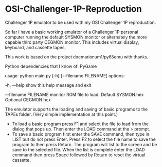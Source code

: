 # OSI-Challenger-1P-Reproduction
Challenger 1P emulator to be used with my OSI Challenger 1P reproduction.

So far I have a basic working emulator of a Challenger 1P personal computer running the default SYSMON monitor or alternately the more capable third party CEGMON monitor. This includes virtual display, keyboard, and cassette tapes.

This work is based on the project docmarionum1/py65emu with thanks.

Python dependencies that I know of: PyGame

usage: python main.py [-h] [--filename FILENAME]
options:
  
  -h, --help           show this help message and exit
  
  --filename FILENAME  monitor ROM file to load. Default SYSMON.hex  Optional CEGMON.hex
  
The emulator supports the loading and saving of basic programs to the TAPEs folder. (Very simple implementation at this point.)
- To load a basic program press F1 and select the file to load from the dialog that pops up. Then enter the LOAD command at the > prompt.
- To save a basic program first enter the SAVE command, then type in LIST but do not press Enter. Press F2 to select the file name to save the program to then press Return. The program will list to the screen and be save to the selected file. When the list is complete enter the LOAD command then press Space followed by Return to reset the virtual cassette.

